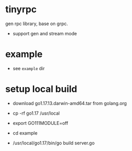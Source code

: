 # tinyrpc
gen rpc library, base on grpc.

- support gen and stream mode

# example
- see `example` dir

# setup local build
- download go1.17.13.darwin-amd64.tar from golang.org
- cp -rf go1.17 /usr/local
- export GO111MODULE=off

- cd example
- /usr/local/go1.17/bin/go build server.go